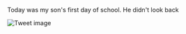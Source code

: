 Today was my son's first day of school. He didn't look back


![Tweet image](/assets/crosspoast/GuI7A1vWoAA8269.jpg)

